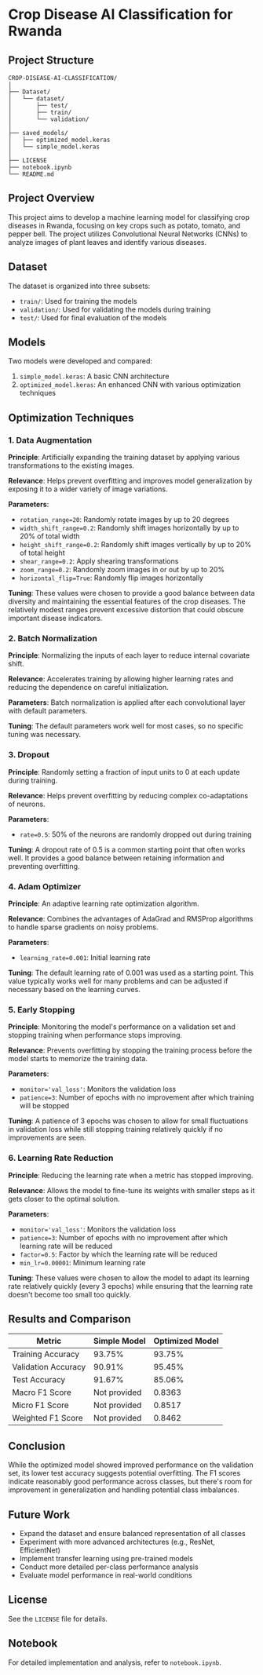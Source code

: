 # Crop Disease AI Classification for Rwanda

## Project Structure
```
CROP-DISEASE-AI-CLASSIFICATION/
│
├── Dataset/
│   └── dataset/
│       ├── test/
│       ├── train/
│       └── validation/
│
├── saved_models/
│   ├── optimized_model.keras
│   └── simple_model.keras
│
├── LICENSE
├── notebook.ipynb
└── README.md
```

## Project Overview
This project aims to develop a machine learning model for classifying crop diseases in Rwanda, focusing on key crops such as potato, tomato, and pepper bell. The project utilizes Convolutional Neural Networks (CNNs) to analyze images of plant leaves and identify various diseases.

## Dataset
The dataset is organized into three subsets:
- `train/`: Used for training the models
- `validation/`: Used for validating the models during training
- `test/`: Used for final evaluation of the models

## Models
Two models were developed and compared:
1. `simple_model.keras`: A basic CNN architecture
2. `optimized_model.keras`: An enhanced CNN with various optimization techniques

## Optimization Techniques

### 1. Data Augmentation
**Principle**: Artificially expanding the training dataset by applying various transformations to the existing images.

**Relevance**: Helps prevent overfitting and improves model generalization by exposing it to a wider variety of image variations.

**Parameters**:
- `rotation_range=20`: Randomly rotate images by up to 20 degrees
- `width_shift_range=0.2`: Randomly shift images horizontally by up to 20% of total width
- `height_shift_range=0.2`: Randomly shift images vertically by up to 20% of total height
- `shear_range=0.2`: Apply shearing transformations
- `zoom_range=0.2`: Randomly zoom images in or out by up to 20%
- `horizontal_flip=True`: Randomly flip images horizontally

**Tuning**: These values were chosen to provide a good balance between data diversity and maintaining the essential features of the crop diseases. The relatively modest ranges prevent excessive distortion that could obscure important disease indicators.

### 2. Batch Normalization
**Principle**: Normalizing the inputs of each layer to reduce internal covariate shift.

**Relevance**: Accelerates training by allowing higher learning rates and reducing the dependence on careful initialization.

**Parameters**: Batch normalization is applied after each convolutional layer with default parameters.

**Tuning**: The default parameters work well for most cases, so no specific tuning was necessary.

### 3. Dropout
**Principle**: Randomly setting a fraction of input units to 0 at each update during training.

**Relevance**: Helps prevent overfitting by reducing complex co-adaptations of neurons.

**Parameters**:
- `rate=0.5`: 50% of the neurons are randomly dropped out during training

**Tuning**: A dropout rate of 0.5 is a common starting point that often works well. It provides a good balance between retaining information and preventing overfitting.

### 4. Adam Optimizer
**Principle**: An adaptive learning rate optimization algorithm.

**Relevance**: Combines the advantages of AdaGrad and RMSProp algorithms to handle sparse gradients on noisy problems.

**Parameters**:
- `learning_rate=0.001`: Initial learning rate

**Tuning**: The default learning rate of 0.001 was used as a starting point. This value typically works well for many problems and can be adjusted if necessary based on the learning curves.

### 5. Early Stopping
**Principle**: Monitoring the model's performance on a validation set and stopping training when performance stops improving.

**Relevance**: Prevents overfitting by stopping the training process before the model starts to memorize the training data.

**Parameters**:
- `monitor='val_loss'`: Monitors the validation loss
- `patience=3`: Number of epochs with no improvement after which training will be stopped

**Tuning**: A patience of 3 epochs was chosen to allow for small fluctuations in validation loss while still stopping training relatively quickly if no improvements are seen.

### 6. Learning Rate Reduction
**Principle**: Reducing the learning rate when a metric has stopped improving.

**Relevance**: Allows the model to fine-tune its weights with smaller steps as it gets closer to the optimal solution.

**Parameters**:
- `monitor='val_loss'`: Monitors the validation loss
- `patience=3`: Number of epochs with no improvement after which learning rate will be reduced
- `factor=0.5`: Factor by which the learning rate will be reduced
- `min_lr=0.00001`: Minimum learning rate

**Tuning**: These values were chosen to allow the model to adapt its learning rate relatively quickly (every 3 epochs) while ensuring that the learning rate doesn't become too small too quickly.

## Results and Comparison

| Metric | Simple Model | Optimized Model |
|--------|--------------|-----------------|
| Training Accuracy | 93.75% | 93.75% |
| Validation Accuracy | 90.91% | 95.45% |
| Test Accuracy | 91.67% | 85.06% |
| Macro F1 Score | Not provided | 0.8363 |
| Micro F1 Score | Not provided | 0.8517 |
| Weighted F1 Score | Not provided | 0.8462 |

## Conclusion
While the optimized model showed improved performance on the validation set, its lower test accuracy suggests potential overfitting. The F1 scores indicate reasonably good performance across classes, but there's room for improvement in generalization and handling potential class imbalances.

## Future Work
- Expand the dataset and ensure balanced representation of all classes
- Experiment with more advanced architectures (e.g., ResNet, EfficientNet)
- Implement transfer learning using pre-trained models
- Conduct more detailed per-class performance analysis
- Evaluate model performance in real-world conditions

## License
See the `LICENSE` file for details.

## Notebook
For detailed implementation and analysis, refer to `notebook.ipynb`.